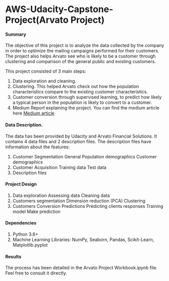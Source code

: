# AWS-Udacity-Capstone-Project(Arvato Project)
#### Summary

The objective of this project is to analyze the data collected by the company in order to optimize the mailing campaigns performed for their customers. The project also helps Arvato see who is likely to be a customer through clustering and comparison of the general public and existing customers.

This project consisted of 3 main steps:

1. Data exploration and cleaning.
2. Clustering. This helped Arvato  check out how the population characteristics compare to the existing customer characteristics.
3. Customer conversion through supervised learning, to predict how likely a typical person in the population is likely to convert to a customer.
4. Medium Report explaining the project. You can find the medium article here [Medium article](https://mukamikareko.medium.com/arvato-project-customer-segmentation-using-supervised-and-unsupervised-learning-e6ff18ae7c64)

#### Data Description.
The data has been provided by Udacity and Arvato Financial Solutions. 
It contains 4 data files and 2 description files. The description files have information about the features:

1. Customer Segmentation
    General Population demographics
    Customer demographics
2. Customer Acquisition
    Training data
    Test data
3. Description files

#### Project Design
1. Data exploration
    Assessing data
    Cleaning data
2. Customers segmentation
    Dimension reduction (PCA)
    Clustering
3. Customers Conversion Predictions
    Prédicting clients responses
    Training model
    Make prediction
    
#### Dependencies
1. Python 3.8+
2. Machine Learning Libraries: NumPy, Seaborn, Pandas, Scikit-Learn, Matplotlib.pyplot
#### Results
The process has been detailed in the Arvato Project Workbook.ipynb file. Feel free to consult it directly.
